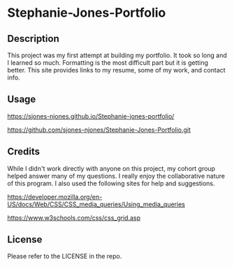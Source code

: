# Stephanie-Jones-Portfolio

## Description

This project was my first attempt at building my portfolio. It took so long and I learned so much. Formatting is the most difficult part but it is getting better. This site provides links to my resume, some of my work, and contact info.  
  
## Usage

https://sjones-njones.github.io/Stephanie-jones-portfolio/

https://github.com/sjones-njones/Stephanie-Jones-Portfolio.git



## Credits

While I didn't work directly with anyone on this project, my cohort group helped answer many of my questions. I really enjoy the collaborative nature of this program. I also used the following sites for help and suggestions.

https://developer.mozilla.org/en-US/docs/Web/CSS/CSS_media_queries/Using_media_queries

https://www.w3schools.com/css/css_grid.asp

## License

Please refer to the LICENSE in the repo.

